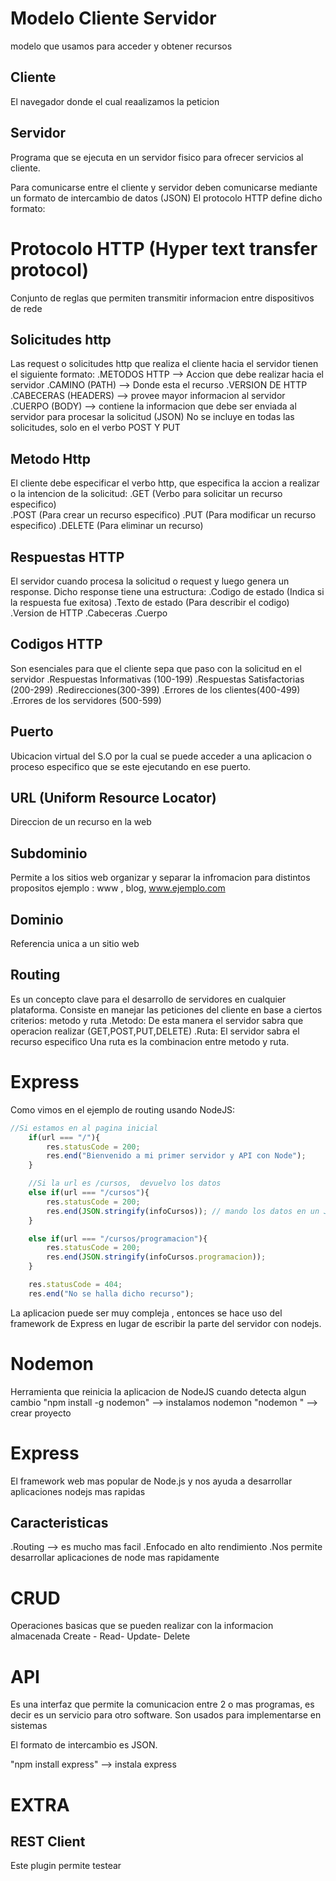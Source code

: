 # Modelo Cliente Servidor
modelo que usamos para acceder y obtener recursos 

## Cliente
El navegador donde el cual reaalizamos la peticion

## Servidor
Programa que se ejecuta en un servidor fisico para ofrecer servicios al cliente. 

Para comunicarse entre el cliente y servidor deben comunicarse mediante un formato de intercambio de datos (JSON)
El protocolo HTTP define dicho formato:

# Protocolo HTTP (Hyper text transfer protocol)
Conjunto de reglas que permiten transmitir informacion entre dispositivos de rede

## Solicitudes http
Las request o solicitudes http que realiza el cliente hacia el servidor tienen el siguiente formato:
    .METODOS HTTP --> Accion que debe realizar hacia el servidor
    .CAMINO (PATH) --> Donde esta el recurso
    .VERSION DE HTTP
    .CABECERAS (HEADERS) --> provee mayor informacion al servidor
    .CUERPO (BODY) --> contiene la informacion que debe ser enviada al servidor  para procesar la solicitud (JSON)
    No se incluye en todas las solicitudes, solo en el verbo POST Y PUT

## Metodo Http
El cliente debe especificar el verbo http, que especifica la accion a realizar o la intencion de la solicitud:
    .GET  (Verbo para solicitar un recurso especifico)  
    .POST (Para crear un recurso especifico)
    .PUT  (Para modificar un recurso especifico)
    .DELETE (Para eliminar un recurso)

## Respuestas HTTP
El servidor cuando procesa la solicitud o request y luego genera un response. Dicho response tiene una estructura:
    .Codigo de estado (Indica si la respuesta fue exitosa)
    .Texto de estado (Para describir el codigo)
    .Version de HTTP
    .Cabeceras
    .Cuerpo 

## Codigos HTTP
Son esenciales para que el cliente sepa que paso con la solicitud en el servidor
    .Respuestas Informativas (100-199)
    .Respuestas Satisfactorias (200-299)
    .Redirecciones(300-399)
    .Errores de los clientes(400-499)
    .Errores de los servidores (500-599)

## Puerto
Ubicacion virtual del S.O por la cual se puede acceder a una aplicacion o proceso especifico que se este
ejecutando en ese puerto.

## URL (Uniform Resource Locator)
Direccion de un recurso en la web

## Subdominio
Permite a los sitios web organizar y separar la infromacion para distintos propositos
  ejemplo : www , blog, 
  www.ejemplo.com

## Dominio
Referencia unica a un sitio web

## Routing
Es un concepto clave para el desarrollo de servidores en cualquier plataforma. Consiste en manejar las peticiones
del cliente en base a ciertos criterios: metodo y ruta
    .Metodo: De esta manera el servidor sabra que operacion realizar (GET,POST,PUT,DELETE)
    .Ruta: El servidor sabra el recurso especifico
Una ruta es la combinacion entre metodo y ruta.


# Express 
Como vimos en el ejemplo de routing usando NodeJS:
````js
//Si estamos en al pagina inicial
    if(url === "/"){
        res.statusCode = 200;
        res.end("Bienvenido a mi primer servidor y API con Node");
    }

    //Si la url es /cursos,  devuelvo los datos
    else if(url === "/cursos"){
        res.statusCode = 200;
        res.end(JSON.stringify(infoCursos)); // mando los datos en un JSON
    }

    else if(url === "/cursos/programacion"){
        res.statusCode = 200;
        res.end(JSON.stringify(infoCursos.programacion));
    }

    res.statusCode = 404;
    res.end("No se halla dicho recurso");
````
La aplicacion puede ser muy compleja , entonces se hace uso del framework de Express en lugar de escribir
la parte del servidor con nodejs.

# Nodemon
Herramienta que reinicia la aplicacion de NodeJS cuando detecta algun cambio
"npm install -g nodemon" --> instalamos nodemon
"nodemon <aplicacion>" --> crear proyecto

# Express
El framework web mas popular de Node.js y nos ayuda a desarrollar aplicaciones
nodejs mas rapidas
## Caracteristicas
.Routing --> es mucho mas facil
.Enfocado en alto rendimiento
.Nos permite desarrollar aplicaciones de node  mas rapidamente

# CRUD
Operaciones basicas que se pueden realizar con la informacion almacenada
Create - Read- Update- Delete

# API
Es una interfaz que permite la comunicacion entre 2 o mas programas, es decir es
un servicio para otro software.
Son usados para implementarse en sistemas

El formato de intercambio es JSON.

"npm install express" --> instala express

# EXTRA
## REST Client 
Este plugin permite testear 